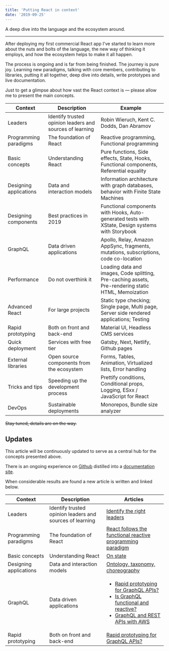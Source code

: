 ```yaml
---
title: 'Putting React in context'
date: '2019-09-25'
---
```


A deep dive into the language and the ecosystem around.

<!--more-->

---

After deploying my first commercial React app I've started to learn more about the nuts and bolts of the language, the new way of thinking it employs, and how the ecosystem helps to make it all happen.

The process is ongoing and is far from being finished. The journey is pure joy. Learning new paradigms, talking with core members, contributing to libraries, putting it all together, deep dive into details, write prototypes and live documentation.

Just to get a glimpse about how vast the React context is &mdash; please allow me to present the main concepts.

<table>
<thead>
	<tr>
		<th>Context</th>
		<th>Description</th>
		<th>Example</th>
	</tr>
</thead>
<tbody>
	<tr>
		<td>Leaders</td>
		<td>Identify trusted opinion leaders and sources of learning</td>
		<td>Robin Wieruch, Kent C. Dodds, Dan Abramov</td>
	</tr>
	<tr>
		<td>Programming paradigms</td>
		<td>The foundation of React</td>
		<td>Reactive programming, Functional programming</td>
	</tr>
	<tr>
		<td>Basic concepts</td>
		<td>Understanding React</td>
		<td>Pure functions, Side effects, State, Hooks, Functional components, Referential equality</td>
	</tr>
	<tr>
		<td>Designing applications</td>
		<td>Data and interaction models</td>
		<td>Information architecture with graph databases, behavior with Finite State Machines</td>
	</tr>
	<tr>
		<td>Designing components</td>
		<td>Best practices in 2019</td>
		<td>Functional components with Hooks, Auto-generated tests with XState, Design systems with Storybook</td>
	</tr>
	<tr>
		<td>GraphQL</td>
		<td>Data driven applications</td>
		<td>Apollo, Relay, Amazon AppSync, fragments, mutations, subscriptions, code co-location</td>
	</tr>
	<tr>
		<td>Performance</td>
		<td>Do not overthink it</td>
		<td>Loading data and images, Code splitting, Pre-caching assets, Pre-rendering static HTML, Memoization</td>
	</tr>
	<tr>
		<td>Advanced React</td>
		<td>For large projects</td>
		<td>Static type checking; Single page, Multi page, Server side rendered applications; Testing</td>
	</tr>
	<tr>
		<td>Rapid prototyping</td>
		<td>Both on front and back-end</td>
		<td>Material UI, Headless CMS services</td>
	</tr>
	<tr>
		<td>Quick deployment</td>
		<td>Services with free tier</td>
		<td>Gatsby, Next, Netlify, Github pages</td>
	</tr>
	<tr>
		<td>External libraries</td>
		<td>Open source components from the ecosystem</td>
		<td>Forms, Tables, Animation, Virtualized lists, Error handling</td>
	</tr>
	<tr>
		<td>Tricks and tips</td>
		<td>Speeding up the development process</td>
		<td>Prettify conditions, Conditional props, Logging, ESxx / JavaScript for React</td>
	</tr>
	<tr>
		<td>DevOps</td>
		<td>Sustainable deployments</td>
		<td>Monorepos, Bundle size analyzer</td>
	</tr>
</tbody>
</table>

~~Stay tuned, details are on the way.~~

## Updates

This article will be continuously updated to serve as a central hub for the concepts presented above.

There is an ongoing experience on [Github](https://github.com/metamn/react-best-practices) distilled into a [documentation site](http://metamn.io/react-best-practices/?path=/docs/home--page).

When considerable results are found a new article is written and linked below.

<table>
<thead>
	<tr>
		<th>Context</th>
		<th>Description</th>
		<th>Articles</th>
	</tr>
</thead>
<tbody>
	<tr>
		<td>Leaders</td>
		<td>Identify trusted opinion leaders and sources of learning</td>
		<td><a href="http://metamn.io/react/identify-the-right-leaders/" title="Identify the right leaders">Identify the right leaders</a></td>
	</tr>
	<tr>
		<td>Programming paradigms</td>
		<td>The foundation of React</td>
		<td><a href="http://metamn.io/react/react-follows-the-functional-reactive-programming-paradigm/" title="React follows the functional reactive programming paradigm">React follows the functional reactive programming paradigm</a></td>
	</tr>
	<tr>
		<td>Basic concepts</td>
		<td>Understanding React</td>
		<td><a href="http://metamn.io/react/on-state/" title="On state">On state</a></td>
	</tr>
	<tr>
		<td>Designing applications</td>
		<td>Data and interaction models</td>
		<td><a href="http://metamn.io/react/ontology-taxonomy-choreography/" title="Ontology, taxonomy, choreography">Ontology, taxonomy, choreography</a></td>
	</tr>
	<tr>
		<td>GraphQL</td>
		<td>Data driven applications</td>
		<td><ul><li><a href="http://metamn.io/react/rapid-prototyping-for-graphql-apis/" title="Rapid prototyping for GraphQL APIs?">Rapid prototyping for GraphQL APIs?</a></li>
		<li><a href="http://metamn.io/react/is-graphql-functional-and-reactive/" title="Is GraphQL functional and reactive?">Is GraphQL functional and reactive?</a></li>
		<li><a href="http://metamn.io/react/graphql-and-rest-apis-with-aws/" title="GraphQL and REST APIs with AWS">GraphQL and REST APIs with AWS</a></li></ul></td>
	</tr>
	<tr>
		<td>Rapid prototyping</td>
		<td>Both on front and back-end</td>
		<td><a href="http://metamn.io/react/rapid-prototyping-for-graphql-apis/" title="Rapid prototyping for GraphQL APIs?">Rapid prototyping for GraphQL APIs?</a></td>
	</tr>
	
</tbody>
</table>

